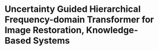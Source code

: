 # Uncertainty Guided Hierarchical Frequency-domain Transformer for Image Restoration, Knowledge-Based Systems
